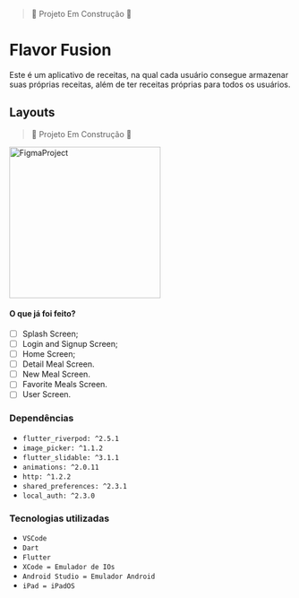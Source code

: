 > :construction: Projeto Em Construção :construction:

# Flavor Fusion

Este é um aplicativo de receitas, na qual cada usuário consegue armazenar suas próprias receitas, além de ter receitas próprias para todos os usuários.

## Layouts
> :construction: Projeto Em Construção :construction:
<img src="" alt="FigmaProject" width="270px"> 

#### O que já foi feito?
- [ ] Splash Screen;
- [ ] Login and Signup Screen;
- [ ] Home Screen;
- [ ] Detail Meal Screen.
- [ ] New Meal Screen.
- [ ] Favorite Meals Screen.
- [ ] User Screen.

### Dependências
- ``flutter_riverpod: ^2.5.1``
- ``image_picker: ^1.1.2``
- ``flutter_slidable: ^3.1.1``
- ``animations: ^2.0.11``
- ``http: ^1.2.2``
- ``shared_preferences: ^2.3.1``
- ``local_auth: ^2.3.0``

### Tecnologias utilizadas
- ``VSCode``
- ``Dart``
- ``Flutter``
- ``XCode = Emulador de IOs``
- ``Android Studio = Emulador Android``
- ``iPad = iPadOS``
